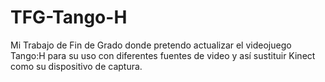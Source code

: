 # TFG-Tango-H
Mi Trabajo de Fin de Grado donde pretendo actualizar el videojuego Tango:H para su uso con diferentes fuentes de video y así sustituir Kinect como su dispositivo de captura.
